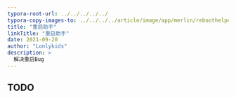 ```yaml
---
typora-root-url: ../../../../../
typora-copy-images-to: ../../../../article/image/app/merlin/reboothelper
title: "重启助手"
linkTitle: "重启助手"
date: 2021-09-20
author: "Lonlykids"
description: >
  解决重启Bug
---
```


## TODO


